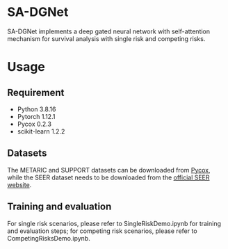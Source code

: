 # SA-DGNet

SA-DGNet implements a deep gated neural network with self-attention mechanism for survival analysis with single risk and competing risks.

# Usage

## Requirement

* Python 3.8.16
* Pytorch 1.12.1
* Pycox 0.2.3
* scikit-learn 1.2.2

## Datasets

The METARIC and SUPPORT datasets can be downloaded from [Pycox]([Pycox](https://github.com/havakv/pycox)), while the SEER dataset needs to be downloaded from the [official SEER website](https://seer.cancer.gov/data/access.html).

## Training and evaluation
For single risk scenarios, please refer to SingleRiskDemo.ipynb for training and evaluation steps; for competing risk scenarios, please refer to CompetingRisksDemo.ipynb.
